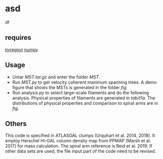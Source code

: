 # asd
df
## requires
[pyregion](https://pypi.org/project/pyregion/)
[numpy](https://numpy.org/)
## Usage
* Untar *MST.tar.gz* and enter the folder *MST*.
* Run *MST.py* to get velocity coherent manimum spanning trees. A demo figure that shows the MSTs is generated in the folder *fig*.
* Run analysis.py to select large-scale filaments and do the following analysis. Physical properties of filaments are generated in *tab/t1a*. The distributions of physical properties and comparison to spiral arms are in *fig*.
## Others
This code is specified in ATLASGAL clumps (Urquhart et al. 2014, 2018). It employ Herschel Hi-GAL column density map from PPMAP (Marsh et al. 2017) for mass calculation. The spiral arm reference is Reid et al. 2019. If other data sets are used, the file input part of the code need to be revised. 
